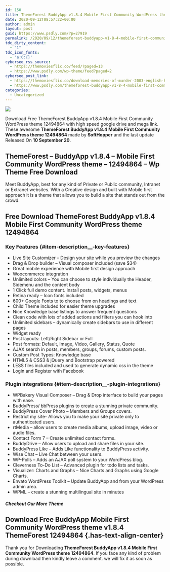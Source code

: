 ```yaml
---
id: 150
title: ThemeForest BuddyApp v1.8.4 Mobile First Community WordPress theme 12494864
date: 2020-09-12T08:57:22+00:00
author: admin
layout: post
guid: https://www.psdly.com/?p=27919
permalink: /2020/09/12/themeforest-buddyapp-v1-8-4-mobile-first-community-wordpress-theme-12494864/
tdc_dirty_content:
  - "1"
tdc_icon_fonts:
  - 'a:0:{}'
cyberseo_rss_source:
  - https://themoviesflix.co/feed/?paged=13
  - https://www.psdly.com/wp-theme/feed?paged=2
cyberseo_post_link:
  - https://themoviesflix.co/download-memories-of-murder-2003-english-hindi-480p-720p-1080p/
  - https://www.psdly.com/themeforest-buddyapp-v1-8-4-mobile-first-community-wordpress-theme-12494864
categories:
  - Uncategorized
---
```

<div>
  <img src="https://i1.wp.com/www.psdly.com/wp-content/uploads/2020/09/ThemeForest-BuddyApp-v1.8.4-Mobile-First-Community-WordPress-theme-12494864.jpg" class="ff-og-image-inserted" />
</div>

Download Free ThemeForest BuddyApp v1.8.4 Mobile First Community WordPress theme 12494864 with high speed google drive and mega link. These awesome&nbsp;**ThemeForest BuddyApp v1.8.4 Mobile First Community WordPress theme 12494864**&nbsp;made by&nbsp;**SoftHopper**&nbsp;and the last update Released On&nbsp;**10 September 20**.

## **ThemeForest – BuddyApp v1.8.4 – Mobile First Community WordPress theme – 12494864 – Wp Theme Free Download**

Meet BuddyApp, best for any kind of Private or Public community, Intranet or Extranet websites. With a Creative design and built with Mobile first approach it is a theme that allows you to build a site that stands out from the crowd.

## **Free Download ThemeForest BuddyApp v1.8.4 Mobile First Community WordPress theme 12494864**

### Key Features {#item-description__-key-features}

  * Live Site Customizer – Design your site while you preview the changes
  * Drag & Drop builder – Visual composer included (save $34)
  * Great mobile experience with Mobile first design approach
  * Woocommerce integration
  * Unlimited colors – You can choose to style individually the Header, Sidemenu and the content body
  * 1 Click full demo content. Install posts, widgets, menus
  * Retina ready – Icon fonts included
  * 600+ Google Fonts to to choose from on headings and text
  * Child Theme included for easier theme upgrades
  * Nice Knowledge base listings to answer frequent questions
  * Clean code with lots of added actions and filters you can hook into
  * Unlimited sidebars – dynamically create sidebars to use in different pages
  * Widget ready
  * Post layouts: Left/Right Sidebar or Full
  * Post formats: Default, Image, Video, Gallery, Status, Quote
  * AJAX search in posts, members, groups, forums, custom posts.
  * Custom Post Types: Knowledge base
  * HTML5 & CSS3 & jQuery and Bootstrap powered
  * LESS files included and used to generate dynamic css in the theme
  * Login and Register with Facebook

### Plugin integrations {#item-description__-plugin-integrations}

  * WPBakery Visual Composer – Drag & Drop interface to build your pages with ease.
  * BuddyPress/ bbPress plugins to create a stunning private community.
  * BuddyPress Cover Photo – Members and Groups covers.
  * Restrict my site- Allows you to make your site private only to authenticated users.
  * rtMedia – allow users to create media albums, upload image, video or audio files.
  * Contact Form 7 – Create unlimited contact forms.
  * BuddyDrive – Allow users to upload and share files in your site.
  * BuddyPress Like – Adds Like functionality to BuddyPress activity.
  * Wise Chat – Live Chat between your users.
  * WP-Polls – Adds an AJAX poll system to your WordPress blog.
  * Cleverness To-Do List – Advanced plugin for todo lists and tasks.
  * Visualizer: Charts and Graphs – Nice Charts and Graphs using Google Charts.
  * Envato WordPress Toolkit – Update BuddyApp and from your WordPress admin area.
  * WPML – create a stunning multilingual site in minutes

##### **Checkout Our More Theme**

## **Download Free BuddyApp Mobile First Community WordPress theme v1.8.4 ThemeForest 12494864** {.has-text-align-center}

Thank you for Downloading&nbsp;**ThemeForest BuddyApp v1.8.4 Mobile First Community WordPress theme 12494864**. If you face any kind of problem during download then kindly leave a comment. we will fix it as soon as possible.